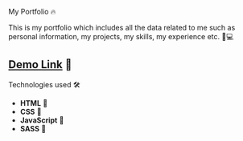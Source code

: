  My Portfolio 🔥

 This is my portfolio which includes all the data related to me such as personal information, my projects, my skills, my experience etc. 🚀💻

## [Demo Link](https://dopefolio.netlify.app) 🔗



 Technologies used 🛠️

- **HTML** 🚀
- **CSS** 🚀
- **JavaScript** 🚀
- **SASS** 🚀




